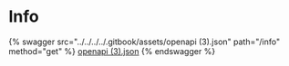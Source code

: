 # Info

{% swagger src="../../../../.gitbook/assets/openapi (3).json" path="/info" method="get" %}
[openapi (3).json](<../../../../.gitbook/assets/openapi (3).json>)
{% endswagger %}
